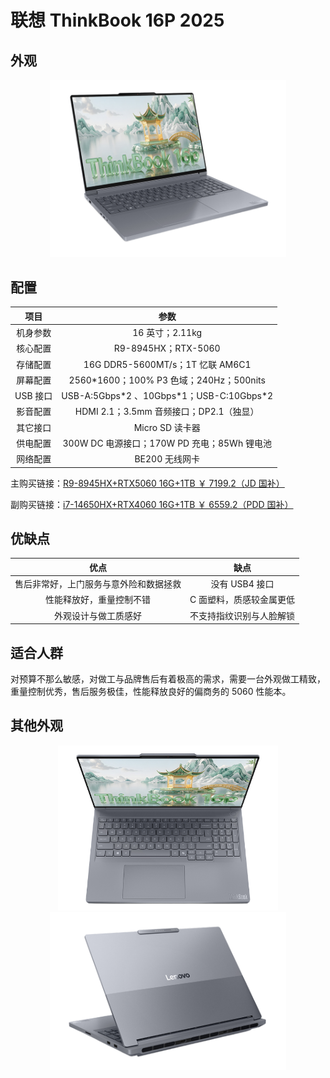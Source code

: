 # 联想 ThinkBook 16P 2025

## 外观

<div style="margin: 0 auto; text-align: center; width: 75%"><img src="./assets/thinkbook16p 4.png" /></div>

## 配置

|   项目   |                    参数                     |
| :------: | :-----------------------------------------: |
| 机身参数 |               16 英寸；2.11kg               |
| 核心配置 |             R9-8945HX；RTX-5060             |
| 存储配置 |      16G DDR5-5600MT/s；1T 忆联 AM6C1       |
| 屏幕配置 |  2560\*1600；100% P3 色域；240Hz；500nits   |
| USB 接口 | USB-A:5Gbps\*2 、10Gbps\*1；USB-C:10Gbps\*2 |
| 影音配置 |   HDMI 2.1；3.5mm 音频接口；DP2.1（独显）   |
| 其它接口 |               Micro SD 读卡器               |
| 供电配置 | 300W DC 电源接口；170W PD 充电；85Wh 锂电池 |
| 网络配置 |               BE200 无线网卡                |

主购买链接：[R9-8945HX+RTX5060 16G+1TB ￥ 7199.2（JD 国补）](https://3.cn/2ozt-KAa?jkl=@Q1TMz7g5Vf@)

副购买链接：[i7-14650HX+RTX4060 16G+1TB ￥ 6559.2（PDD 国补）](https://mobile.yangkeduo.com/goods.html?ps=fmNrm4uyNc)

## 优缺点[<Icon icon="clarity:info-line" />](/recommend/推荐#优缺点)

|                  优点                  |           缺点           |
| :------------------------------------: | :----------------------: |
| 售后非常好，上门服务与意外险和数据拯救 |      没有 USB4 接口      |
|        性能释放好，重量控制不错        | C 面塑料，质感较金属更低 |
|          外观设计与做工质感好          | 不支持指纹识别与人脸解锁 |

## 适合人群

对预算不那么敏感，对做工与品牌售后有着极高的需求，需要一台外观做工精致，重量控制优秀，售后服务极佳，性能释放良好的偏商务的 5060 性能本。

## 其他外观

<div style="margin: 0 auto; text-align: center; width: 70%"><img src="./assets/thinkbook16p 1.png" /></div>

<div style="margin: 0 auto; text-align: center; width: 75%"><img src="./assets/thinkbook16p 2.png" /></div>
